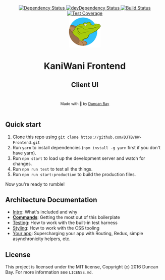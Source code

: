 <div align="center">
  <!-- Dependency Status -->
  <a href="https://david-dm.org/DJTB/KanaWana">
    <img src="https://img.shields.io/david/DJTB/KW-Frontend.svg" alt="Dependency Status" />
  </a>
  <!-- devDependency Status -->
  <a href="https://david-dm.org/DJTB/KW-Frontend#info=devDependencies">
    <img src="https://img.shields.io/david/dev/DJTB/KW-Frontend.svg" alt="devDependency Status" />
  </a>
 <!-- Build Status -->
  <a href="https://travis-ci.org/DJTB/KW-Frontend">
    <img src="https://img.shields.io/travis/DJTB/KW-Frontend.svg" alt="Build Status" />
  </a>
  <!-- Test Coverage -->
  <a href="https://coveralls.io/r/DJTB/KW-Frontend">
    <img src="https://img.shields.io/coveralls/DJTB/KW-Frontend.svg" alt="Test Coverage" />
  </a>
</div>

<div align="center">
  <img src="https://raw.githubusercontent.com/DJTB/KW-Frontend/master/app/shared/assets/img/logo.png" alt="kaniwani logo" width="100px" /><h1><strong>KaniWani Frontend</strong></h1>
  <h2>Client UI</h2>
</div>

<br />

<div align="center">
  <sub>Made with &#128034; by <a href="https://twitter.com/djtbay">Duncan Bay</a></sub>
</div>

<br />

## Quick start

1. Clone this repo using `git clone https://github.com/DJTB/KW-Frontend.git`
2. Run `yarn` to install dependencies (`npm install -g yarn` first if you don't have yarn).
3. Run `npm start` to load up the development server and watch for changes.
4. Run `npm run test` to test all the things.
5. Run `npm run start:production` to build the production files.

Now you're ready to rumble!

## Architecture Documentation

- [Intro](docs/general): What's included and why
- [**Commands**](docs/general/commands.md): Getting the most out of this boilerplate
- [Testing](docs/testing): How to work with the built-in test harness
- [Styling](docs/css): How to work with the CSS tooling
- [Your app](docs/js): Supercharging your app with Routing, Redux, simple
  asynchronicity helpers, etc.
  
## License

This project is licensed under the MIT license, Copyright (c) 2016 Duncan Bay. For more information see `LICENSE.md`.
